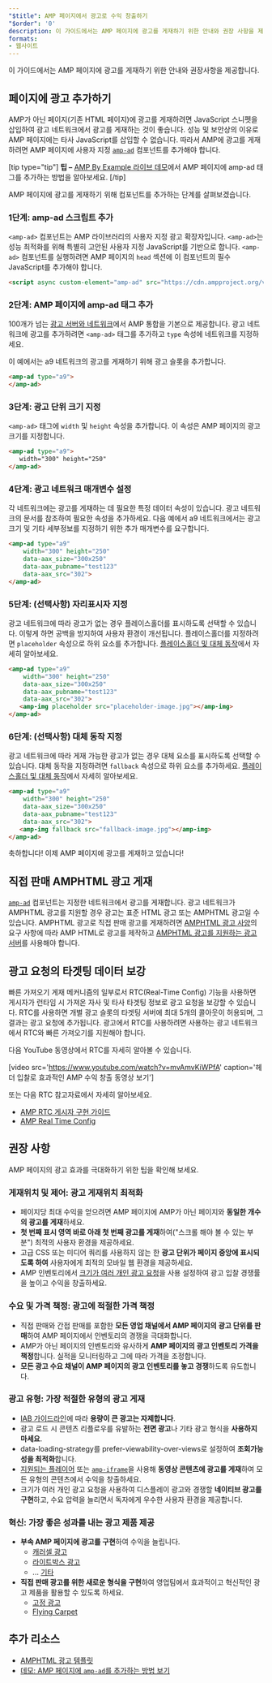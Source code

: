 ```yaml
---
"$title": AMP 페이지에서 광고로 수익 창출하기
"$order": '0'
description: 이 가이드에서는 AMP 페이지에 광고를 게재하기 위한 안내와 권장 사항을 제공합니다. AMP 페이지에 광고를 게재하려면 사용자 지정 amp-ad 컴포넌트를 추가하여...
formats:
- 웹사이트
---
```


이 가이드에서는 AMP 페이지에 광고를 게재하기 위한 안내와 권장사항을 제공합니다.

## 페이지에 광고 추가하기

AMP가 아닌 페이지(기존 HTML 페이지)에 광고를 게재하려면 JavaScript 스니펫을 삽입하여 광고 네트워크에서 광고를 게재하는 것이 좋습니다. 성능 및 보안상의 이유로 AMP 페이지에는 타사 JavaScript를 삽입할 수 없습니다. 따라서 AMP에 광고를 게재하려면 AMP 페이지에 사용자 지정 [`amp-ad`](../../../../documentation/components/reference/amp-ad.md) 컴포넌트를 추가해야 합니다.

[tip type="tip"] <strong>팁 –</strong> [AMP By Example 라이브 데모](../../../../documentation/components/reference/amp-ad.md)에서 AMP 페이지에 amp-ad 태그를 추가하는 방법을 알아보세요. [/tip]

AMP 페이지에 광고를 게재하기 위해 컴포넌트를 추가하는 단계를 살펴보겠습니다.

### 1단계: amp-ad 스크립트 추가

`<amp-ad>` 컴포넌트는 AMP 라이브러리의 사용자 지정 광고 확장자입니다. `<amp-ad>`는 성능 최적화를 위해 특별히 고안된 사용자 지정 JavaScript를 기반으로 합니다. `<amp-ad>` 컴포넌트를 실행하려면 AMP 페이지의 `head` 섹션에 이 컴포넌트의 필수 JavaScript를 추가해야 합니다.

```html
<script async custom-element="amp-ad" src="https://cdn.ampproject.org/v0/amp-ad-0.1.js"></script>
```

### 2단계: AMP 페이지에 amp-ad 태그 추가

100개가 넘는 [광고 서버와 네트워크](ads_vendors.md)에서 AMP 통합을 기본으로 제공합니다. 광고 네트워크에 광고를 추가하려면 `<amp-ad>` 태그를 추가하고 `type` 속성에 네트워크를 지정하세요.

이 예에서는 a9 네트워크의 광고를 게재하기 위해 광고 슬롯을 추가합니다.

```html
<amp-ad type="a9">
</amp-ad>
```

### 3단계: 광고 단위 크기 지정

`<amp-ad>` 태그에 `width` 및 <code>height</code> 속성을 추가합니다. 이 속성은 AMP 페이지의 광고 크기를 지정합니다.

```html
<amp-ad type="a9">
   width="300" height="250"
</amp-ad>
```

### 4단계: 광고 네트워크 매개변수 설정

각 네트워크에는 광고를 게재하는 데 필요한 특정 데이터 속성이 있습니다. 광고 네트워크의 <amp-ad> 문서를 참조하여 필요한 속성을 추가하세요. 다음 예에서 a9 네트워크에서는 광고 크기 및 기타 세부정보를 지정하기 위한 추가 매개변수를 요구합니다.

```html
<amp-ad type="a9"
    width="300" height="250"
    data-aax_size="300x250"
    data-aax_pubname="test123"
    data-aax_src="302">
</amp-ad>
```

### 5단계: (선택사항) 자리표시자 지정

광고 네트워크에 따라 광고가 없는 경우 플레이스홀더를 표시하도록 선택할 수 있습니다. 이렇게 하면 공백을 방지하여 사용자 환경이 개선됩니다. 플레이스홀더를 지정하려면 `placeholder` 속성으로 하위 요소를 추가합니다. [플레이스홀더 및 대체 동작](../../../../documentation/guides-and-tutorials/develop/style_and_layout/placeholders.md)에서 자세히 알아보세요.

```html
<amp-ad type="a9"
    width="300" height="250"
    data-aax_size="300x250"
    data-aax_pubname="test123"
    data-aax_src="302">
   <amp-img placeholder src="placeholder-image.jpg"></amp-img>
</amp-ad>
```

### 6단계: (선택사항) 대체 동작 지정

광고 네트워크에 따라 게재 가능한 광고가 없는 경우 대체 요소를 표시하도록 선택할 수 있습니다. 대체 동작을 지정하려면 `fallback` 속성으로 하위 요소를 추가하세요. [플레이스홀더 및 대체 동작](../../../../documentation/guides-and-tutorials/develop/style_and_layout/placeholders.md)에서 자세히 알아보세요.

```html
<amp-ad type="a9"
    width="300" height="250"
    data-aax_size="300x250"
    data-aax_pubname="test123"
    data-aax_src="302">
   <amp-img fallback src="fallback-image.jpg"></amp-img>
</amp-ad>
```

축하합니다! 이제 AMP 페이지에 광고를 게재하고 있습니다!

## 직접 판매 AMPHTML 광고 게재

[`amp-ad`](../../../../documentation/components/reference/amp-ad.md) 컴포넌트는 지정한 네트워크에서 광고를 게재합니다. 광고 네트워크가 AMPHTML 광고를 지원할 경우 광고는 표준 HTML 광고 또는 AMPHTML 광고일 수 있습니다. AMPHTML 광고로 직접 판매 광고를 게재하려면 [AMPHTML 광고 사양](../../../../documentation/guides-and-tutorials/learn/a4a_spec.md)의 요구 사항에 따라 AMP HTML로 광고를 제작하고  [AMPHTML 광고를 지원하는 광고 서버](https://github.com/ampproject/amphtml/blob/master/ads/google/a4a/docs/a4a-readme.md#publishers)를 사용해야 합니다.

## 광고 요청의 타겟팅 데이터 보강

빠른 가져오기 게재 메커니즘의 일부로서 RTC(Real-Time Config) 기능을 사용하면 게시자가 런타임 시 가져온 자사 및 타사 타겟팅 정보로 광고 요청을 보강할 수 있습니다. RTC를 사용하면 개별 광고 슬롯의 타겟팅 서버에 최대 5개의 콜아웃이 허용되며, 그 결과는 광고 요청에 추가됩니다. 광고에서 RTC를 사용하려면 사용하는 광고 네트워크에서 RTC와 빠른 가져오기를 지원해야 합니다.

다음 YouTube 동영상에서 RTC를 자세히 알아볼 수 있습니다.

[video src='https://www.youtube.com/watch?v=mvAmvKiWPfA' caption='헤더 입찰로 효과적인 AMP 수익 창출 동영상 보기']

또는 다음 RTC 참고자료에서 자세히 알아보세요.

- [AMP RTC 게시자 구현 가이드](https://github.com/ampproject/amphtml/blob/master/extensions/amp-a4a/rtc-publisher-implementation-guide.md)
- [AMP Real Time Config](https://github.com/ampproject/amphtml/blob/master/extensions/amp-a4a/rtc-documentation.md)

## 권장 사항

AMP 페이지의 광고 효과를 극대화하기 위한 팁을 확인해 보세요.

### 게재위치 및 제어: 광고 게재위치 최적화

- 페이지당 최대 수익을 얻으려면 AMP 페이지에 AMP가 아닌 페이지와 **동일한 개수의 광고를 게재**하세요.
- **첫 번째 표시 영역 바로 아래 첫 번째 광고를 게재**하여("스크롤 해야 볼 수 있는 부분") 최적의 사용자 환경을 제공하세요.
- 고급 CSS 또는 미디어 쿼리를 사용하지 않는 한 **광고 단위가 페이지 중앙에 표시되도록 하여** 사용자에게 최적의 모바일 웹 환경을 제공하세요.
- AMP 인벤토리에서 [크기가 여러 개인 광고 요청](https://github.com/ampproject/amphtml/blob/master/ads/README.md#support-for-multi-size-ad-requests)을 사용 설정하여 광고 입찰 경쟁률을 높이고 수익을 창출하세요.

### 수요 및 가격 책정: 광고에 적절한 가격 책정

- 직접 판매와 간접 판매를 포함한 **모든 영업 채널에서 AMP 페이지의 광고 단위를 판매**하여 AMP 페이지에서 인벤토리의 경쟁을 극대화합니다.
- AMP가 아닌 페이지의 인벤토리와 유사하게 **AMP 페이지의 광고 인벤토리 가격을 책정**합니다. 실적을 모니터링하고 그에 따라 가격을 조정합니다.
- **모든 광고 수요 채널이 AMP 페이지의 광고 인벤토리를 놓고 경쟁**하도록 유도합니다.

### 광고 유형: 가장 적절한 유형의 광고 게재

- [IAB 가이드라인](http://www.iab.com/wp-content/uploads/2015/11/IAB_Display_Mobile_Creative_Guidelines_HTML5_2015.pdf)에 따라 **용량이 큰 광고는 자제합니다**.
- 광고 로드 시 콘텐츠 리플로우를 유발하는 **전면 광고**나 기타 광고 형식을 **사용하지 마세요**.
- data-loading-strategy를 prefer-viewability-over-views로 설정하여 **조회가능성을 최적화**합니다.
- [지원되는 플레이어](../../../../documentation/components/index.html#media) 또는 [`amp-iframe`](../../../../documentation/components/reference/amp-iframe.md)을 사용해 **동영상 콘텐츠에 광고를 게재**하여 모든 유형의 콘텐츠에서 수익을 창출하세요.
- 크기가 여러 개인 광고 요청을 사용하여 디스플레이 광고와 경쟁할 **네이티브 광고를 구현**하고, 수요 압력을 늘리면서 독자에게 우수한 사용자 환경을 제공합니다.

### 혁신: 가장 좋은 성과를 내는 광고 제품 제공

- **부속 AMP 페이지에 광고를 구현**하여 수익을 늘립니다.
    - [캐러셀 광고](../../../../documentation/examples/documentation/Carousel_Ad.html)
    - [라이트박스 광고](../../../../documentation/examples/documentation/Lightbox_Ad.html)
    - ... [기타](../../../../documentation/examples/index.html)
- **직접 판매 광고를 위한 새로운 형식을 구현**하여 영업팀에서 효과적이고 혁신적인 광고 제품을 활용할 수 있도록 하세요.
    - [고정 광고](../../../../documentation/examples/documentation/amp-sticky-ad.html)
    - [Flying Carpet](../../../../documentation/examples/documentation/amp-fx-flying-carpet.html)

## 추가 리소스

- [AMPHTML 광고 템플릿](../../../../documentation/examples/index.html)
- [데모: AMP 페이지에 `amp-ad`를 추가하는 방법 보기](../../../../documentation/components/reference/amp-ad.md)
